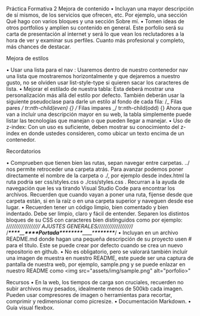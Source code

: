 Práctica Formativa 2
Mejora de contenido
• Incluyan una mayor descripción de sí mismos, de los servicios que ofrecen, etc. Por ejemplo, una sección Qué hago con varios bloques y una sección Sobre mí.
• Tomen ideas de otros portfolios y amplíen su contenido en general. Este porfolio será su carta de presentación al internet y será lo que vean los reclutadores a la hora de ver y examinar sus perfiles. Cuanto más profesional y completo, más chances de destacar.

Mejora de estilos

• Usar una lista para el nav : Usaremos dentro de nuestro contenedor nav una lista que mostraremos horizontalmente y que dejaremos a nuestro gusto, no se olviden usar list-style-type si quieren sacar los caracteres de lista.
• Mejorar el estilado de nuestra tabla: Esta deberá mostrar una personalización más allá del estilo por defecto. También deberán usar la siguiente pseudoclase para darle un estilo al fondo de cada fila:
/_ Filas pares _/
tr:nth-child(even) {}
/_ Filas impares _/
tr:nth-child(odd) {}
Ahora que van a incluír una descripción mayor en su web, la tabla simplemente puede listar las tecnologías
que manejan o que pueden llegar a manejar.
• Uso de z-index: Con un uso es suficiente, deben mostrar su conocimiento del z-index en donde ustedes consideren, como ubicar un texto encima de un contenedor.

Recordatorios

• Comprueben que tienen bien las rutas, sepan navegar entre carpetas. ../ nos permite retroceder una carpeta atrás. Para avanzar podemos poner directamente el nombre de la carpeta o ./, por ejemplo desde index.html la ruta podría ser css/styles.css o ./css/styles.css . Recurran a la ayuda de navegación que les va tirando Visual Studio Code para encontrar los archivos. Recuerden que cuando
vayan a poner una ruta, fijense desde que carpeta están, si en la raíz o en una carpeta superior y naveguen desde ese lugar.
• Recuerden tener un código limpio, bien comentado y bien indentado. Debe ser limpio, claro y fácil de entender. Separen los distintos bloques de su CSS con caracteres bien distinguidos como por ejemplo:
/_///////////////// AJUSTES GENERALES//////////////////_/
/_**\*\*\*\***\_\_**\*\*\*\***Portada\***\*\*\*\*\*\*\***\_\_\_\_\***\*\*\*\*\*\*\***_/
• Incluyan en un archivo README.md donde hagan una pequeña descripción de su proyecto usen # para el título. Este se puede crear por defecto cuando se crea un nuevo repositorio en github.
• No es obligatorio, pero se valorará también incluír una imagen de muestra en nuestro README, este puede ser una captura de pantalla de nuestra web, por ejemplo, sample.png y se puede enlazar en nuestro README como <img src="assets/img/sample.png" alt="porfolio>"

Recursos
• En la web, los tiempos de carga son cruciales, recuerden no subir archivos muy pesados, idealmente menos de 500kb cada imagen. Pueden usar compresores de imagen o herramientas para recortar, comprimir y redimensionar como picresize.
• Documentación Markdown.
• Guía visual flexbox.
